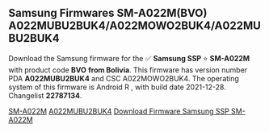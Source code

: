 <h2>Samsung Firmwares SM-A022M(BVO) A022MUBU2BUK4/A022MOWO2BUK4/A022MUBU2BUK4</h2>
Download the Samsung firmware for the ✅ <strong>Samsung SSP </strong> ⭐ <strong>SM-A022M</strong> with product code <strong>BVO</strong> <strong> from Bolivia</strong>. This firmware has version number PDA <strong>A022MUBU2BUK4</strong> and CSC A022MOWO2BUK4. The operating system of this firmware is Android R , with build date 2021-12-28. Changelist <strong>22787134</strong>.

[SM-A022M](https://samfirm.shop/samsung/model/SM-A022M)
[A022MUBU2BUK4](https://samfirm.shop/samsung/pda/A022MUBU2BUK4)
[Download Firmware Samsung SSP SM-A022M](https://samfirm.shop/samsung/firmware/485862)
